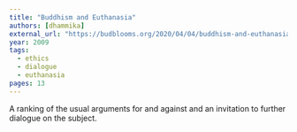 ```yaml
---
title: "Buddhism and Euthanasia"
authors: [dhammika]
external_url: "https://budblooms.org/2020/04/04/buddhism-and-euthanasia/"
year: 2009
tags:
  - ethics
  - dialogue
  - euthanasia
pages: 13
---
```


A ranking of the usual arguments for and against and an invitation to further dialogue on the subject.
